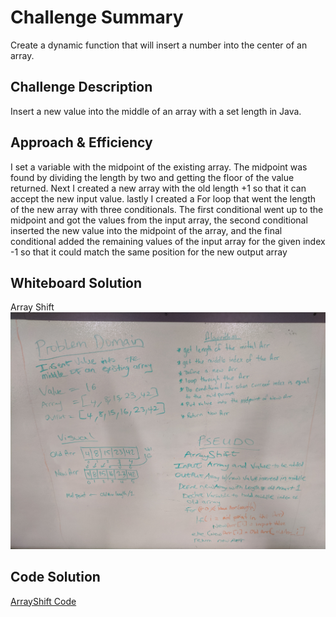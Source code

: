 # Challenge Summary
Create a dynamic function that will insert a number into the center of an array.

## Challenge Description
Insert a new value into the middle of an array with a set length in Java.

## Approach & Efficiency
I set a variable with the midpoint of the existing array. The midpoint was found by dividing the length by two and
getting the floor of the value returned. Next I created a new array with the old length +1 so that it can accept the new
input value. lastly I created a For loop that went the length of the new array with three conditionals.
The first conditional went up to the midpoint and got the values from the input array, the second conditional inserted
the new value into the midpoint of the array, and the final conditional added the remaining values of the input array
for the given index -1 so that it could match the same position for the new output array

## Whiteboard Solution
Array Shift ![Whiteboard solution](https://github.com/c23-repo/data-structures-and-algorithms/blob/master/code401Challenges/assets/img/ArrayShiftWhiteboard.jpg)


## Code Solution
[ArrayShift Code](https://github.com/c23-repo/data-structures-and-algorithms/blob/master/code401Challenges/src/main/java/code401Challenges/ArrayShift.java)
